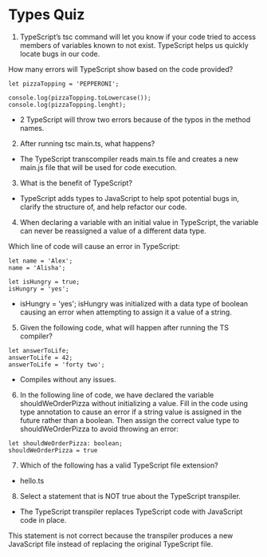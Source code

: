 # Types Quiz

1. TypeScript’s tsc command will let you know if your code tried to access members of variables known to not exist. TypeScript helps us quickly locate bugs in our code.

How many errors will TypeScript show based on the code provided?

```
let pizzaTopping = 'PEPPERONI';

console.log(pizzaTopping.toLowercase());
console.log(pizzaTopping.lenght);
```

- 2
  TypeScript will throw two errors because of the typos in the method names.

2. After running tsc main.ts, what happens?

- The TypeScript transcompiler reads main.ts file and creates a new main.js file that will be used for code execution.

3. What is the benefit of TypeScript?

- TypeScript adds types to JavaScript to help spot potential bugs in, clarify the structure of, and help refactor our code.

4. When declaring a variable with an initial value in TypeScript, the variable can never be reassigned a value of a different data type.

Which line of code will cause an error in TypeScript:

```
let name = 'Alex';
name = 'Alisha';

let isHungry = true;
isHungry = 'yes';
```

- isHungry = 'yes';
  isHungry was initialized with a data type of boolean causing an error when attempting to assign it a value of a string.

5. Given the following code, what will happen after running the TS compiler?

```
let answerToLife;
answerToLife = 42;
answerToLife = 'forty two';
```

- Compiles without any issues.

6. In the following line of code, we have declared the variable shouldWeOrderPizza without initializing a value. Fill in the code using type annotation to cause an error if a string value is assigned in the future rather than a boolean. Then assign the correct value type to shouldWeOrderPizza to avoid throwing an error:

```
let shouldWeOrderPizza: boolean;
shouldWeOrderPizza = true
```

7. Which of the following has a valid TypeScript file extension?

- hello.ts

8. Select a statement that is NOT true about the TypeScript transpiler.

- The TypeScript transpiler replaces TypeScript code with JavaScript code in place.

This statement is not correct because the transpiler produces a new JavaScript file instead of replacing the original TypeScript file.
